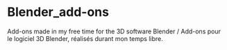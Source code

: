 Blender_add-ons
===============

Add-ons made in my free time for the 3D software Blender / Add-ons pour le logiciel 3D Blender, réalisés durant mon temps libre.
